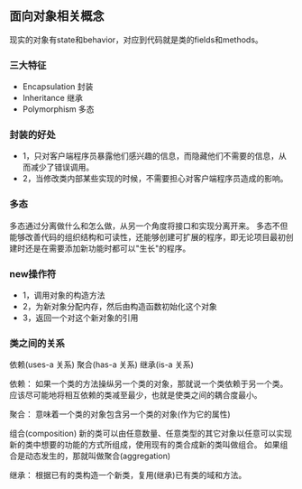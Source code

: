 ## 面向对象相关概念 ##

现实的对象有state和behavior，对应到代码就是类的fields和methods。

### 三大特征

* Encapsulation 封装
* Inheritance 继承
* Polymorphism 多态

### 封装的好处

* 1，只对客户端程序员暴露他们感兴趣的信息，而隐藏他们不需要的信息，从而减少了错误调用。
* 2，当修改类内部某些实现的时候，不需要担心对客户端程序员造成的影响。

### 多态

多态通过分离做什么和怎么做，从另一个角度将接口和实现分离开来。
多态不但能够改善代码的组织结构和可读性，还能够创建可扩展的程序，即无论项目最初创建时还是在需要添加新功能时都可以"生长"的程序。

### new操作符

* 1，调用对象的构造方法
* 2，为新对象分配内存，然后由构造函数初始化这个对象
* 3，返回一个对这个新对象的引用

### 类之间的关系

依赖(uses-a 关系)  聚合(has-a 关系)  继承(is-a 关系)

依赖：
如果一个类的方法操纵另一个类的对象，那就说一个类依赖于另一个类。应该尽可能地将相互依赖的类减至最少，也就是使类之间的耦合度最小。

聚合：
意味着一个类的对象包含另一个类的对象(作为它的属性)

组合(composition)
新的类可以由任意数量、任意类型的其它对象以任意可以实现新的类中想要的功能的方式所组成，使用现有的类合成新的类叫做组合。
如果组合是动态发生的，那就叫做聚合(aggregation)

继承：
根据已有的类构造一个新类，复用(继承)已有类的域和方法。
